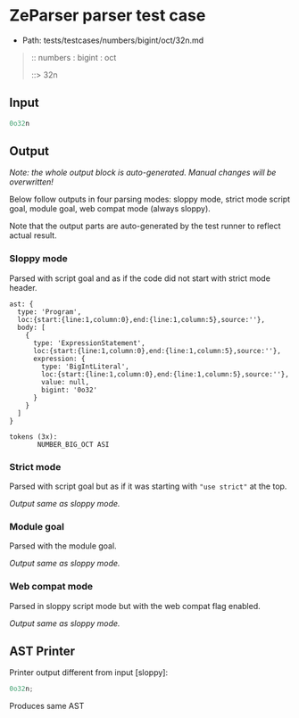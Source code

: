 # ZeParser parser test case

- Path: tests/testcases/numbers/bigint/oct/32n.md

> :: numbers : bigint : oct
>
> ::> 32n
>
> 

## Input

`````js
0o32n
`````

## Output

_Note: the whole output block is auto-generated. Manual changes will be overwritten!_

Below follow outputs in four parsing modes: sloppy mode, strict mode script goal, module goal, web compat mode (always sloppy).

Note that the output parts are auto-generated by the test runner to reflect actual result.

### Sloppy mode

Parsed with script goal and as if the code did not start with strict mode header.

`````
ast: {
  type: 'Program',
  loc:{start:{line:1,column:0},end:{line:1,column:5},source:''},
  body: [
    {
      type: 'ExpressionStatement',
      loc:{start:{line:1,column:0},end:{line:1,column:5},source:''},
      expression: {
        type: 'BigIntLiteral',
        loc:{start:{line:1,column:0},end:{line:1,column:5},source:''},
        value: null,
        bigint: '0o32'
      }
    }
  ]
}

tokens (3x):
       NUMBER_BIG_OCT ASI
`````

### Strict mode

Parsed with script goal but as if it was starting with `"use strict"` at the top.

_Output same as sloppy mode._

### Module goal

Parsed with the module goal.

_Output same as sloppy mode._

### Web compat mode

Parsed in sloppy script mode but with the web compat flag enabled.

_Output same as sloppy mode._

## AST Printer

Printer output different from input [sloppy]:

````js
0o32n;
````

Produces same AST
